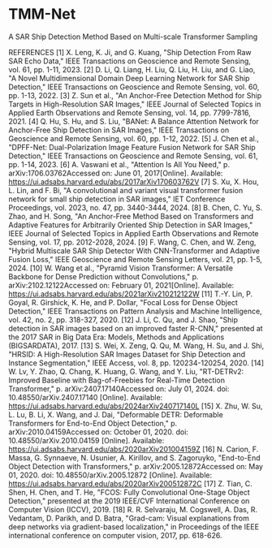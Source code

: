 # TMM-Net
A SAR Ship Detection Method Based on Multi-scale Transformer Sampling

REFERENCES
[1] X. Leng, K. Ji, and G. Kuang, "Ship Detection From Raw SAR Echo Data," IEEE Transactions on Geoscience and Remote Sensing, vol. 61, pp. 1-11, 2023.
[2] D. Li, Q. Liang, H. Liu, Q. Liu, H. Liu, and G. Liao, "A Novel Multidimensional Domain Deep Learning Network for SAR Ship Detection," IEEE Transactions on Geoscience and Remote Sensing, vol. 60, pp. 1-13, 2022.
[3] Z. Sun et al., "An Anchor-Free Detection Method for Ship Targets in High-Resolution SAR Images," IEEE Journal of Selected Topics in Applied Earth Observations and Remote Sensing, vol. 14, pp. 7799-7816, 2021.
[4] Q. Hu, S. Hu, and S. Liu, "BANet: A Balance Attention Network for Anchor-Free Ship Detection in SAR Images," IEEE Transactions on Geoscience and Remote Sensing, vol. 60, pp. 1-12, 2022.
[5] J. Chen et al., "DPFF-Net: Dual-Polarization Image Feature Fusion Network for SAR Ship Detection," IEEE Transactions on Geoscience and Remote Sensing, vol. 61, pp. 1-14, 2023.
[6] A. Vaswani et al., "Attention Is All You Need," p. arXiv:1706.03762Accessed on: June 01, 2017[Online]. Available: https://ui.adsabs.harvard.edu/abs/2017arXiv170603762V
[7] S. Xu, X. Hou, L. Lin, and F. Bi, "A convolutional and variant visual transformer fusion network for small ship detection in SAR images," IET Conference Proceedings, vol. 2023, no. 47, pp. 3440-3444, 2024.
[8] B. Chen, C. Yu, S. Zhao, and H. Song, "An Anchor-Free Method Based on Transformers and Adaptive Features for Arbitrarily Oriented Ship Detection in SAR Images," IEEE Journal of Selected Topics in Applied Earth Observations and Remote Sensing, vol. 17, pp. 2012-2028, 2024.
[9] F. Wang, C. Chen, and W. Zeng, "Hybrid Multiscale SAR Ship Detector With CNN-Transformer and Adaptive Fusion Loss," IEEE Geoscience and Remote Sensing Letters, vol. 21, pp. 1-5, 2024.
[10] W. Wang et al., "Pyramid Vision Transformer: A Versatile Backbone for Dense Prediction without Convolutions," p. arXiv:2102.12122Accessed on: February 01, 2021[Online]. Available: https://ui.adsabs.harvard.edu/abs/2021arXiv210212122W
[11] T.-Y. Lin, P. Goyal, R. Girshick, K. He, and P. Dollar, "Focal Loss for Dense Object Detection," IEEE Transactions on Pattern Analysis and Machine Intelligence, vol. 42, no. 2, pp. 318-327, 2020.
[12] J. Li, C. Qu, and J. Shao, "Ship detection in SAR images based on an improved faster R-CNN," presented at the 2017 SAR in Big Data Era: Models, Methods and Applications (BIGSARDATA), 2017.
[13] S. Wei, X. Zeng, Q. Qu, M. Wang, H. Su, and J. Shi, "HRSID: A High-Resolution SAR Images Dataset for Ship Detection and Instance Segmentation," IEEE Access, vol. 8, pp. 120234-120254, 2020.
[14] W. Lv, Y. Zhao, Q. Chang, K. Huang, G. Wang, and Y. Liu, "RT-DETRv2: Improved Baseline with Bag-of-Freebies for Real-Time Detection Transformer," p. arXiv:2407.17140Accessed on: July 01, 2024. doi: 10.48550/arXiv.2407.17140 [Online]. Available: https://ui.adsabs.harvard.edu/abs/2024arXiv240717140L
[15] X. Zhu, W. Su, L. Lu, B. Li, X. Wang, and J. Dai, "Deformable DETR: Deformable Transformers for End-to-End Object Detection," p. arXiv:2010.04159Accessed on: October 01, 2020. doi: 10.48550/arXiv.2010.04159 [Online]. Available: https://ui.adsabs.harvard.edu/abs/2020arXiv201004159Z
[16] N. Carion, F. Massa, G. Synnaeve, N. Usunier, A. Kirillov, and S. Zagoruyko, "End-to-End Object Detection with Transformers," p. arXiv:2005.12872Accessed on: May 01, 2020. doi: 10.48550/arXiv.2005.12872 [Online]. Available: https://ui.adsabs.harvard.edu/abs/2020arXiv200512872C
[17] Z. Tian, C. Shen, H. Chen, and T. He, "FCOS: Fully Convolutional One-Stage Object Detection," presented at the 2019 IEEE/CVF International Conference on Computer Vision (ICCV), 2019.
[18] R. R. Selvaraju, M. Cogswell, A. Das, R. Vedantam, D. Parikh, and D. Batra, "Grad-cam: Visual explanations from deep networks via gradient-based localization," in Proceedings of the IEEE international conference on computer vision, 2017, pp. 618-626.

